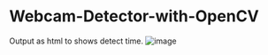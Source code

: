 # Webcam-Detector-with-OpenCV
Output as html to shows detect time.
![image](https://user-images.githubusercontent.com/58965055/110057760-286b7d00-7d2f-11eb-9716-d345c32c58ba.png)
